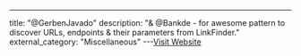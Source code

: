 ---
title: "@GerbenJavado"
description: "& @Bankde - for awesome pattern to discover URLs, endpoints & their parameters from LinkFinder."
external_category: "Miscellaneous"
---[Visit Website](https://github.com/GerbenJavado)

